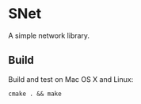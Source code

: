 SNet
====

A simple network library.

Build
-----

Build and test on Mac OS X and Linux:

	cmake . && make
